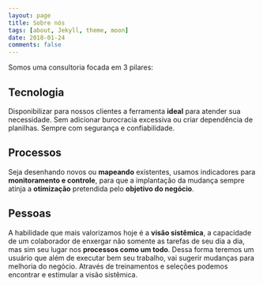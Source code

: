 ```yaml
---
layout: page
title: Sobre nós
tags: [about, Jekyll, theme, moon]
date: 2018-01-24
comments: false
---
```


Somos uma consultoria focada em 3 pilares:

## Tecnologia

Disponibilizar para nossos clientes a ferramenta **ideal** para atender sua necessidade. Sem adicionar burocracia excessiva ou criar dependência de planilhas. Sempre com segurança e confiabilidade. 

## Processos

Seja desenhando novos ou **mapeando** existentes, usamos indicadores para **monitoramento e controle**, para que a implantação da mudança sempre atinja a **otimização** pretendida pelo **objetivo do negócio**.

## Pessoas

A habilidade que mais valorizamos hoje é a **visão sistêmica**, a capacidade de um colaborador de enxergar não somente as tarefas de seu dia a dia, mas sim seu lugar nos **processos como um todo**. Dessa forma teremos um usuário que além de executar bem seu trabalho, vai sugerir mudanças para melhoria do negócio. Através de treinamentos e seleções podemos encontrar e estimular a visão sistêmica.

